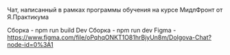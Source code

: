 Чат, написанный в рамках программы обучения на курсе МидлФронт от Я.Практикума

Сборка - npm run build
Dev Сборка - npm run dev
Figma - https://www.figma.com/file/oPqhqONKT1O81hrBjyUn8m/Dolgova-Chat?node-id=0%3A1
